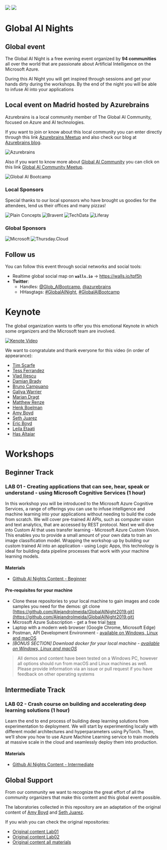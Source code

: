 ![](docs-images/logoai.png)
![](docs-images/globaai.jpg)

# Global AI Nights

## Global event

The Global AI Night is a free evening event organized by **94 communities** all over the world that are passionate about Artificial Intelligence on the Microsoft Azure.

During this AI Night you will get inspired through sessions and get your hands dirty during the workshops. By the end of the night you will be able to infuse AI into your applications

## Local event on Madrid hosted by Azurebrains

Azurebrains is a local community member of The Global AI Community, focused on Azure and AI technologies.

If you want to join or know about this local community you can enter directly through this link [Azurebrains Meetup](https://www.meetup.com/es-ES/Azurebrains/) and also check our blog at [Azurebrains blog](https://www.azurebrains.com).

![Azurebrains](docs-images/azurebrains.png)

Also if you want to know more about [Global AI Community](https://globalai.community/) you can click on this link [Global AI Community Meetup](https://www.meetup.com/es-ES/pro/the-global-ai-community).


![Global AI Bootcamp](docs-images/globalaicommunity.png)

### Local Sponsors 
Special thanks to our local sponsors who have brought us goodies for the attendees, lend us their offices and many pizzas!

![Plain Concepts](docs-images/plainconcepts.png)
![Bravent](docs-images/bravent.png)
![TechData](docs-images/techdata.png)
![Liferay](docs-images/liferay.png)

### Global Sponsors
![Microsoft](docs-images/microsoft-logo.png)
![Thursday.Cloud](docs-images/thursdaycloud.jpg)


## Follow us
You can follow this event through social networks and social tools:

- Realtime global social map on **`walls.io`** -> https://walls.io/tpf5h
- **Twitter**: 
    - Handles: [@Glob_AIBootcamp](https://twitter.com/Glob_AIBootcamp), [@azurebrains](https://twitter.com/azurebrains)
    - HHasgtags: [#GlobalAINight](https://twitter.com/search?q=%23GlobalAINight), 
[#GlobalAIBootcamp](https://twitter.com/search?q=%23GlobalAINight)

# Keynote

The global organization wants to offer you this emotional Keynote in which some organizers and the Microsoft team are involved.

[![Kenote Video](docs-images/keynote.png)](https://globalaibootcamp.blob.core.windows.net/keynote/Global_AI_Night_Keynote_5_September_2019_subs.mp4 "Watch Kenote Video")

We want to congratulate and thank everyone for this video (in order of appearance):
- [Tim Scarfe](https://twitter.com/ecsquendor)
- [Tess Ferrandez](https://twitter.com/TessFerrandez)
- [Vlad Iliescu](https://twitter.com/vladiliescu)
- [Damian Brady](https://twitter.com/damovisa)
- [Bruno Campuano](https://twitter.com/elbruno)
- [Galiya Warrier](https://twitter.com/galiyawarrier)
- [Marian Dragt](https://twitter.com/mariandragt)
- [Matthew Renze](https://twitter.com/MatthewRenze)
- [Henk Boelman](https://twitter.com/hboelman)
- [Amy Boyd](https://twitter.com/AmyKateNicho)
- [Seth Juarez](https://twitter.com/sethjuarez)
- [Eric Boyd](https://twitter.com/eric_boyd)
- [Leila Etaati](https://twitter.com/leila_etaati)
- [Has Altaiar](https://twitter.com/hasaltaiar)

# Workshops

## Beginner Track

### LAB 01 - Creating applications that can see, hear, speak or understand - using Microsoft Cognitive Services (1 hour)

In this workshop you will be introduced to the Microsoft Azure Cognitive Services, a range of offerings you can use to infuse intelligence and machine learning into your applications without needing to build the code from scratch. We will cover pre-trained AI APIs, such as computer vision and text analytics, that are accessed by REST protocol. Next we will dive into Custom AI that uses transfer learning - Microsoft Azure Custom Vision. This enables you to provide a small amount of your own data to train an image classification model. Wrapping the workshop up by building our custom trained AI into an application - using Logic Apps, this technology is ideal for building data pipeline processes that work with your machine learning models.

#### Materials
- [Github AI Nights Content - Beginner](https://github.com/Alejandrolmeida/GlobalAINight2019/tree/master/Labs/Lab01)

#### Pre-requisites for your machine
- Clone these repositories to your local machine to gain images and code samples you need for the demos: git clone [https://github.com/Alejandrolmeida/GlobalAINight2019.git](https://github.com/Alejandrolmeida/GlobalAINight2019.git)
- Microsoft Azure Subscription - get a free trial [here](https://azure.microsoft.com/en-gb/free/)
- Laptop with a modern web browser (Google Chrome, Microsoft Edge)
- Postman, API Development Environment - [available on Windows, Linux and macOS](https://www.getpostman.com/)
- _[BONUS SECTION] Download docker for your local machine - [available on Windows, Linux and macOS](https://docs.docker.com/v17.09/engine/installation/)_

> All demos and content have been tested on a Windows PC, however all options should run from macOS and Linux machines as well. Please provide information via an issue or pull request if you have feedback on other operating systems


## Intermediate Track

### LAB 02 - Crash course on building and accelerating deep learning solutions (1 hour)

Learn the end to end process of building deep learning solutions from experimentation to deployment. We will start by experimenting locally with different model architectures and hyperparameters using PyTorch. Then, we’ll show you how to use Azure Machine Learning service to train models at massive scale in the cloud and seamlessly deploy them into production.

#### Materials
- [Github AI Nights Content - Intermediate](https://github.com/Alejandrolmeida/GlobalAINight2019/tree/master/Labs/Lab02)

## Global Support

From our community we want to recognize the great effort of all the community organizers that make this content and this global event possible.

The laboratories collected in this repository are an adaptation of the original content of [Amy Boyd](https://github.com/amynic) and [Seth Juarez](https://github.com/sethjuarez).

If you wish you can check the original repositories:
- [Original content Lab01](https://github.com/amynic/AINights) 
- [Original content Lab02](https://github.com/sethjuarez/pytorchintro)
- [Original content all materials](https://github.com/GlobalAICommunity/GlobalAINight-September-2019)